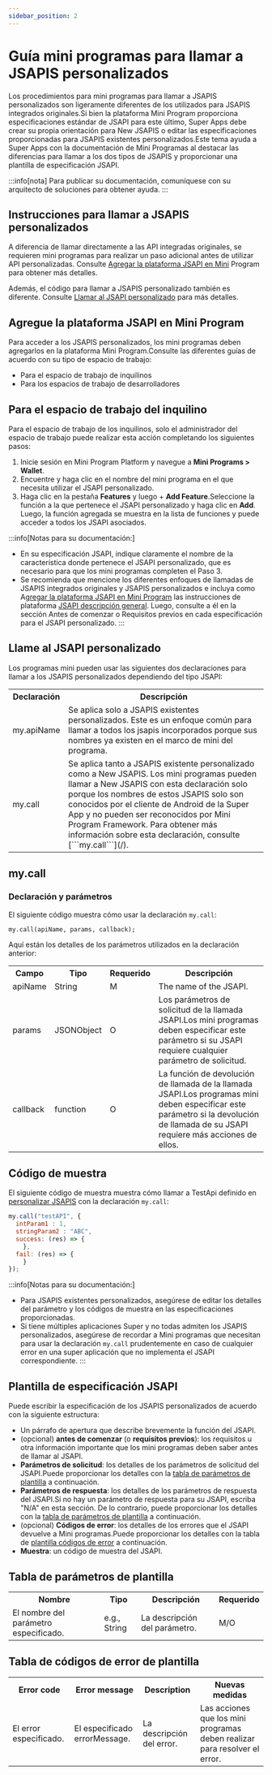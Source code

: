 ```yaml
---
sidebar_position: 2
---
```



# Guía mini programas para llamar a JSAPIS personalizados

Los procedimientos para mini programas para llamar a JSAPIS personalizados son ligeramente diferentes de los utilizados para JSAPIS integrados originales.Si bien la plataforma Mini Program proporciona especificaciones estándar de JSAPI para este último, Super Apps debe crear su propia orientación para New JSAPIS o editar las especificaciones proporcionadas para JSAPIS existentes personalizados.Este tema ayuda a Super Apps con la documentación de Mini Programas al destacar las diferencias para llamar a los dos tipos de JSAPIS y proporcionar una plantilla de especificación JSAPI.


:::info[nota]
Para publicar su documentación, comuníquese con su arquitecto de soluciones para obtener ayuda.
:::


## Instrucciones para llamar a JSAPIS personalizados
A diferencia de llamar directamente a las API integradas originales, se requieren mini programas para realizar un paso adicional antes de utilizar API personalizadas. Consulte [Agregar la plataforma JSAPI en Mini](/) Program para obtener más detalles.

Además, el código para llamar a JSAPIS personalizado también es diferente. Consulte [Llamar al JSAPI personalizado](/) para más detalles.


## Agregue la plataforma JSAPI en Mini Program
Para acceder a los JSAPIS personalizados, los mini programas deben agregarlos en la plataforma Mini Program.Consulte las diferentes guías de acuerdo con su tipo de espacio de trabajo:

- Para el espacio de trabajo de inquilinos
- Para los espacios de trabajo de desarrolladores


## Para el espacio de trabajo del inquilino
Para el espacio de trabajo de los inquilinos, solo el administrador del espacio de trabajo puede realizar esta acción completando los siguientes pasos:

1. Inicie sesión en Mini Program Platform y navegue a **Mini Programs > Wallet**.
2. Encuentre y haga clic en el nombre del mini programa en el que necesita utilizar el JSAPI personalizado.
3. Haga clic en la pestaña **Features** y luego + **Add Feature**.Seleccione la función a la que pertenece el JSAPI personalizado y haga clic en **Add**. Luego, la función agregada se muestra en la lista de funciones y puede acceder a todos los JSAPI asociados.

:::info[Notas para su documentación:]
- En su especificación JSAPI, indique claramente el nombre de la característica donde pertenece el JSAPI personalizado, que es necesario para que los mini programas completen el Paso 3.
- Se recomienda que mencione los diferentes enfoques de llamadas de JSAPIS integrados originales y JSAPIS personalizados e incluya como A[gregar la plataforma JSAPI en Mini Program](/) las instrucciones de plataforma [JSAPI descripción general](/). Luego, consulte a él en la sección Antes de comenzar o Requisitos previos en cada especificación para el JSAPI personalizado.
:::


## Llame al JSAPI personalizado
Los programas mini pueden usar las siguientes dos declaraciones para llamar a los JSAPIS personalizados dependiendo del tipo JSAPI:

<table>
    <tr>
        <th>Declaración</th>
        <th>Descripción</th>
    </tr>
    <tr>
        <td>my.apiName</td>
        <td>
        Se aplica solo a JSAPIS existentes personalizados.
        Este es un enfoque común para llamar a todos los jsapis incorporados porque sus nombres ya existen en el marco de mini del programa.
        </td>
    </tr>
    <tr>
        <td>my.call</td>
        <td>
            Se aplica tanto a JSAPIS existente personalizado como a New JSAPIS.
            Los mini programas pueden llamar a New JSAPIS con esta declaración solo porque los nombres de estos JSAPIS solo son conocidos por el cliente de Android de la Super App y no pueden ser reconocidos por Mini Program Framework.
            Para obtener más información sobre esta declaración, consulte [```my.call```](/).
        </td>
    </tr>
</table>



## my.call

### Declaración y parámetros

El siguiente código muestra cómo usar la declaración ```my.call```:

```
my.call(apiName, params, callback);
```

Aquí están los detalles de los parámetros utilizados en la declaración anterior:

<table>
    <tr>
        <th>Campo</th>
        <th>Tipo</th>
        <th>Requerido</th>
        <th>Descripción</th>
    </tr>
    <tr>
        <td>apiName</td>
        <td>String</td>
        <td>M</td>
        <td>The name of the JSAPI.</td>
    </tr>
    <tr>
        <td>params</td>
        <td>JSONObject</td>
        <td>O</td>
        <td>
        Los parámetros de solicitud de la llamada JSAPI.Los mini programas deben especificar este parámetro si su JSAPI requiere cualquier parámetro de solicitud.
        </td>
    </tr>
    <tr>
        <td>callback</td>
        <td>function</td>
        <td>O</td>
        <td>
        La función de devolución de llamada de la llamada JSAPI.Los programas mini deben especificar este parámetro si la devolución de llamada de su JSAPI requiere más acciones de ellos.
        </td>
    </tr>
</table>


## Código de muestra
El siguiente código de muestra muestra cómo llamar a TestApi definido en [personalizar JSAPIS](/) con la declaración ```my.call```:

```js
my.call("testAPI", {
  intParam1 : 1,
  stringParam2 : "ABC",
  success: (res) => {
    },
  fail: (res) => {
    }
});
```


:::info[Notas para su documentación:]
- Para JSAPIS existentes personalizados, asegúrese de editar los detalles del parámetro y los códigos de muestra en las especificaciones proporcionadas.
- Si tiene múltiples aplicaciones Super y no todas admiten los JSAPIS personalizados, asegúrese de recordar a Mini programas que necesitan para usar la declaración ```my.call``` prudentemente en caso de cualquier error en una super aplicación que no implementa el JSAPI correspondiente.
:::


## Plantilla de especificación JSAPI
Puede escribir la especificación de los JSAPIS personalizados de acuerdo con la siguiente estructura:

- Un párrafo de apertura que describe brevemente la función del JSAPI.
- (opcional) **antes de comenzar** (o **requisitos previos**): los requisitos u otra información importante que los mini programas deben saber antes de llamar al JSAPI.
- **Parámetros de solicitud**: los detalles de los parámetros de solicitud del JSAPI.Puede proporcionar los detalles con la [tabla de parámetros de plantilla](/) a continuación.
- **Parámetros de respuesta**: los detalles de los parámetros de respuesta del JSAPI.Si no hay un parámetro de respuesta para su JSAPI, escriba "N/A" en esta sección. De lo contrario, puede proporcionar los detalles con la [tabla de parámetros de plantilla](/) a continuación.
- (opcional) **Códigos de error**: los detalles de los errores que el JSAPI devuelve a Mini programas.Puede proporcionar los detalles con la tabla de [plantilla códigos de error](/) a continuación.
- **Muestra**: un código de muestra del JSAPI.

## Tabla de parámetros de plantilla

<table>
    <tr>
        <th>Nombre</th>
        <th>Tipo</th>
        <th>Descripción</th>
        <th>Requerido</th>
    </tr>
    <tr>
        <td>El nombre del parámetro especificado.</td>
        <td>e.g., String</td>
        <td>La descripción del parámetro.</td>
        <td>M/O</td>
    </tr>
</table>


## Tabla de códigos de error de plantilla

<table>
    <tr>
        <th>Error code</th>
        <th>Error message</th>
        <th>Description</th>
        <th>Nuevas medidas</th>
    </tr>
    <tr>
        <td>El error especificado.</td>
        <td>El especificado errorMessage.</td>
        <td>La descripción del error.</td>
        <td>Las acciones que los mini programas deben realizar para resolver el error.</td>
    </tr>
</table>

